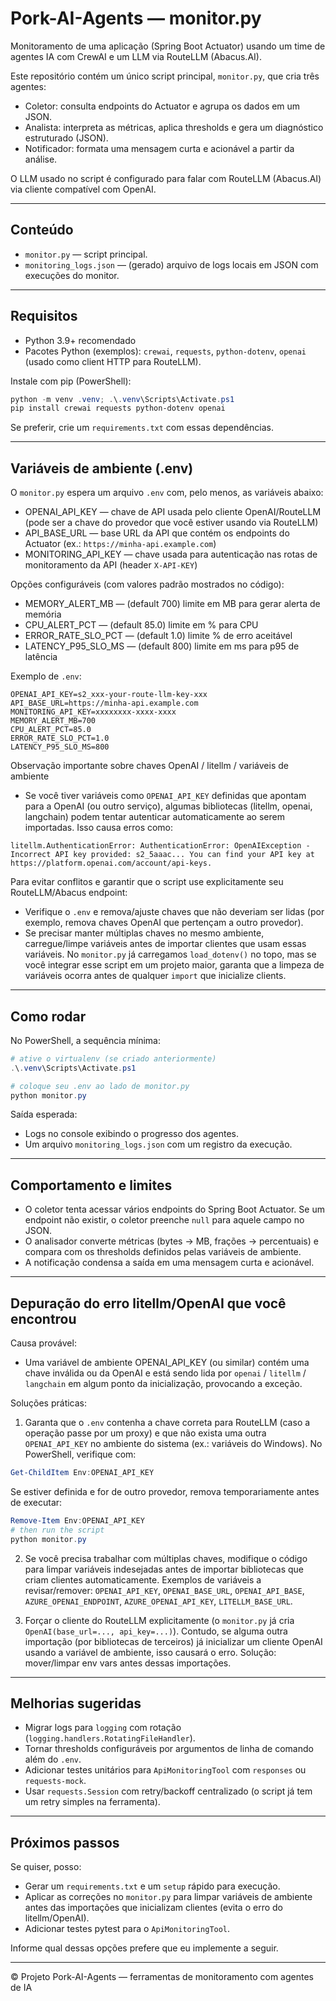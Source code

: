 # Pork-AI-Agents — monitor.py

Monitoramento de uma aplicação (Spring Boot Actuator) usando um time de agentes IA com CrewAI e um LLM via RouteLLM (Abacus.AI).

Este repositório contém um único script principal, `monitor.py`, que cria três agentes:

- Coletor: consulta endpoints do Actuator e agrupa os dados em um JSON.
- Analista: interpreta as métricas, aplica thresholds e gera um diagnóstico estruturado (JSON).
- Notificador: formata uma mensagem curta e acionável a partir da análise.

O LLM usado no script é configurado para falar com RouteLLM (Abacus.AI) via cliente compatível com OpenAI.

---

## Conteúdo

- `monitor.py` — script principal.
- `monitoring_logs.json` — (gerado) arquivo de logs locais em JSON com execuções do monitor.

---

## Requisitos

- Python 3.9+ recomendado
- Pacotes Python (exemplos): `crewai`, `requests`, `python-dotenv`, `openai` (usado como client HTTP para RouteLLM).

Instale com pip (PowerShell):

```powershell
python -m venv .venv; .\.venv\Scripts\Activate.ps1
pip install crewai requests python-dotenv openai
```

Se preferir, crie um `requirements.txt` com essas dependências.

---

## Variáveis de ambiente (.env)

O `monitor.py` espera um arquivo `.env` com, pelo menos, as variáveis abaixo:

- OPENAI_API_KEY — chave de API usada pelo cliente OpenAI/RouteLLM (pode ser a chave do provedor que você estiver usando via RouteLLM)
- API_BASE_URL — base URL da API que contém os endpoints do Actuator (ex.: `https://minha-api.example.com`)
- MONITORING_API_KEY — chave usada para autenticação nas rotas de monitoramento da API (header `X-API-KEY`)

Opções configuráveis (com valores padrão mostrados no código):

- MEMORY_ALERT_MB — (default 700) limite em MB para gerar alerta de memória
- CPU_ALERT_PCT — (default 85.0) limite em % para CPU
- ERROR_RATE_SLO_PCT — (default 1.0) limite % de erro aceitável
- LATENCY_P95_SLO_MS — (default 800) limite em ms para p95 de latência

Exemplo de `.env`:

```text
OPENAI_API_KEY=s2_xxx-your-route-llm-key-xxx
API_BASE_URL=https://minha-api.example.com
MONITORING_API_KEY=xxxxxxxx-xxxx-xxxx
MEMORY_ALERT_MB=700
CPU_ALERT_PCT=85.0
ERROR_RATE_SLO_PCT=1.0
LATENCY_P95_SLO_MS=800
```

Observação importante sobre chaves OpenAI / litellm / variáveis de ambiente

- Se você tiver variáveis como `OPENAI_API_KEY` definidas que apontam para a OpenAI (ou outro serviço), algumas bibliotecas (litellm, openai, langchain) podem tentar autenticar automaticamente ao serem importadas. Isso causa erros como:

```
litellm.AuthenticationError: AuthenticationError: OpenAIException - Incorrect API key provided: s2_5aaac... You can find your API key at https://platform.openai.com/account/api-keys.
```

Para evitar conflitos e garantir que o script use explicitamente seu RouteLLM/Abacus endpoint:

- Verifique o `.env` e remova/ajuste chaves que não deveriam ser lidas (por exemplo, remova chaves OpenAI que pertençam a outro provedor).
- Se precisar manter múltiplas chaves no mesmo ambiente, carregue/limpe variáveis antes de importar clientes que usam essas variáveis. No `monitor.py` já carregamos `load_dotenv()` no topo, mas se você integrar esse script em um projeto maior, garanta que a limpeza de variáveis ocorra antes de qualquer `import` que inicialize clients.

---

## Como rodar

No PowerShell, a sequência mínima:

```powershell
# ative o virtualenv (se criado anteriormente)
.\.venv\Scripts\Activate.ps1

# coloque seu .env ao lado de monitor.py
python monitor.py
```

Saída esperada:

- Logs no console exibindo o progresso dos agentes.
- Um arquivo `monitoring_logs.json` com um registro da execução.

---

## Comportamento e limites

- O coletor tenta acessar vários endpoints do Spring Boot Actuator. Se um endpoint não existir, o coletor preenche `null` para aquele campo no JSON.
- O analisador converte métricas (bytes -> MB, frações -> percentuais) e compara com os thresholds definidos pelas variáveis de ambiente.
- A notificação condensa a saída em uma mensagem curta e acionável.

---

## Depuração do erro litellm/OpenAI que você encontrou

Causa provável:

- Uma variável de ambiente OPENAI_API_KEY (ou similar) contém uma chave inválida ou da OpenAI e está sendo lida por `openai` / `litellm` / `langchain` em algum ponto da inicialização, provocando a exceção.

Soluções práticas:

1. Garanta que o `.env` contenha a chave correta para RouteLLM (caso a operação passe por um proxy) e que não exista uma outra `OPENAI_API_KEY` no ambiente do sistema (ex.: variáveis do Windows). No PowerShell, verifique com:

```powershell
Get-ChildItem Env:OPENAI_API_KEY
```

Se estiver definida e for de outro provedor, remova temporariamente antes de executar:

```powershell
Remove-Item Env:OPENAI_API_KEY
# then run the script
python monitor.py
```

2. Se você precisa trabalhar com múltiplas chaves, modifique o código para limpar variáveis indesejadas antes de importar bibliotecas que criam clientes automaticamente. Exemplos de variáveis a revisar/remover: `OPENAI_API_KEY`, `OPENAI_BASE_URL`, `OPENAI_API_BASE`, `AZURE_OPENAI_ENDPOINT`, `AZURE_OPENAI_API_KEY`, `LITELLM_BASE_URL`.

3. Forçar o cliente do RouteLLM explicitamente (o `monitor.py` já cria `OpenAI(base_url=..., api_key=...)`). Contudo, se alguma outra importação (por bibliotecas de terceiros) já inicializar um cliente OpenAI usando a variável de ambiente, isso causará o erro. Solução: mover/limpar env vars antes dessas importações.

---

## Melhorias sugeridas

- Migrar logs para `logging` com rotação (`logging.handlers.RotatingFileHandler`).
- Tornar thresholds configuráveis por argumentos de linha de comando além do `.env`.
- Adicionar testes unitários para `ApiMonitoringTool` com `responses` ou `requests-mock`.
- Usar `requests.Session` com retry/backoff centralizado (o script já tem um retry simples na ferramenta).

---

## Próximos passos

Se quiser, posso:

- Gerar um `requirements.txt` e um `setup` rápido para execução.
- Aplicar as correções no `monitor.py` para limpar variáveis de ambiente antes das importações que inicializam clientes (evita o erro do litellm/OpenAI).
- Adicionar testes pytest para o `ApiMonitoringTool`.

Informe qual dessas opções prefere que eu implemente a seguir.

---

© Projeto Pork-AI-Agents — ferramentas de monitoramento com agentes de IA
